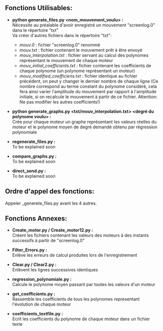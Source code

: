 
## Fonctions Utilisables:

* __python generate_files.py \<nom_mouvement_voulu\> :__   
Nécessite au préalable d'avoir enregistré un mouvement "screenlog.0" dans le répertoire "txt"   
Va créer d'autres fichiers dans le répertoire "txt":      
    * _mouv.0_ : fichier "screenlog.0" renommé
    * _mouv.txt_ : fichier contenant le mouvement prêt à être envoyé
    * _mouv\_interpolation.txt_ : fichier servant au calcul des polynomes représentant le mouvement de chaque moteur
    * _mouv\_initial\_coefficients.txt_ : fichier contenant les coefficients de chaque polynome (un polynome représentant un moteur)
    * _mouv\_modified\_coefficiens.txt_ : fichier identique au fichier précédent, on peut y changer le dernier nombre de chaque ligne (Ce nombre correspond au terme constant du polynome considéré, cela fera ainsi varier l'amplitude du mouvement par rapport à l'amplitude initiale, si on recalcule le mouvement à partir de ce fichier. Attention: Ne pas modifier les autres coefficients!)

* __python generate\_graphs.py \<txt/mouv\_interpolation.txt\> \<degré du polynome voulu\> :__   
Crée pour chaque moteur un graphe représentant les valeurs réelles du moteur et le polynome moyen de degré demandé obtenu par régression polynomiale

* __regenerate_files.py :__   
To be explained soon


* __compare_graphs.py :__   
To be explained soon


* __direct_send.py :__   
To be explained soon




## Ordre d'appel des fonctions:

Appeler _generete\_files.py avant les 4 autres.




## Fonctions Annexes:

* __Create_motor.py / Create_motor12.py :__   
Créent les fichiers contenant les valeurs des moteurs à des instants successifs à partir de "screenlog.0"

* __Filter_Errors.py :__  
Enlève les erreurs de calcul produites lors de l'enregistrement

* __Clear.py / Clear2.py :__   
Enlèvent les lignes successives identiques

* __regression_polynomiale.py :__   
Calcule le polynome moyen passant par toutes les valeurs d'un moteur

* __get_coefficients.py :__   
Rassemble les coefficients de tous les polynomes representant l'évolution de chaque moteur

* __coefficients_textfile.py :__   
Ecrit les coefficients du polynome de chaque moteur dans un fichier texte
